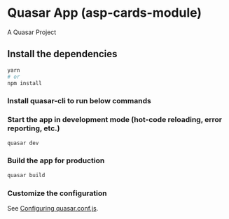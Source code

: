 # Quasar App (asp-cards-module)

A Quasar Project

## Install the dependencies
```bash
yarn
# or
npm install
```
### Install quasar-cli to run below commands
### Start the app in development mode (hot-code reloading, error reporting, etc.)
```bash
quasar dev
```


### Build the app for production
```bash
quasar build
```

### Customize the configuration
See [Configuring quasar.conf.js](https://v1.quasar.dev/quasar-cli/quasar-conf-js).
